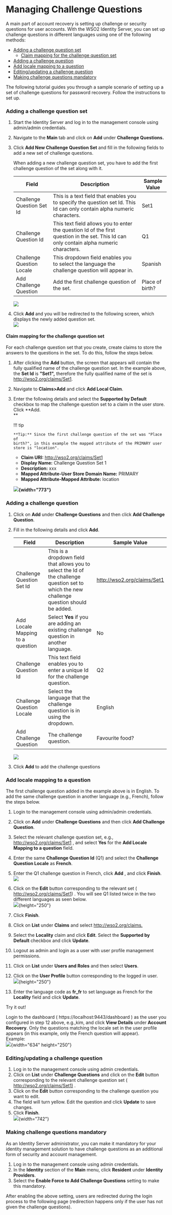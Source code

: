 # Managing Challenge Questions

A main part of account recovery is setting up challenge or security
questions for user accounts. With the WSO2 Identity Server, you can set
up challenge questions in different languages using one of the following
methods:

-   [Adding a challenge question
    set](#ManagingChallengeQuestions-Addingachallengequestionset)
    -   [Claim mapping for the challenge question
        set](#ManagingChallengeQuestions-Claimmappingforthechallengequestionset)
-   [Adding a challenge
    question](#ManagingChallengeQuestions-Addingachallengequestion)
-   [Add locale mapping to a
    question](#ManagingChallengeQuestions-Addlocalemappingtoaquestion)
-   [Editing/updating a challenge
    question](#ManagingChallengeQuestions-Editing/updatingachallengequestion)
-   [Making challenge questions
    mandatory](#ManagingChallengeQuestions-Makingchallengequestionsmandatory)

The following tutorial guides you through a sample scenario of setting
up a set of challenge questions for password recovery. Follow the
instructions to set up.

### Adding a challenge question set

1.  Start the Identity Server and log in to the management console using
    admin/admin credentials.
2.  Navigate to the **Main** tab and click on **Add** under **Challenge
    Questions.**
3.  Click **Add New Challenge Question Set** and fill in the following
    fields to add a new set of challenge questions.

    When adding a new challenge question set, you have to add the first
    challenge question of the set along with it.

    | Field                     | Description                                                                                                                              | Sample Value    |
    |---------------------------|------------------------------------------------------------------------------------------------------------------------------------------|-----------------|
    | Challenge Question Set Id | This is a text field that enables you to specify the question set Id. This Id can only contain alpha numeric characters.                 | Set1            |
    | Challenge Question Id     | This text field allows you to enter the question Id of the first question in the set. This Id can only contain alpha numeric characters. | Q1              |
    | Challenge Question Locale | This dropdown field enables you to select the language the challenge question will appear in.                                            | Spanish         |
    | Add Challenge Question    | Add the first challenge question of the set.                                                                                             | Place of birth? |

    ![](attachments/103330542/103330550.png)

4.  Click **Add** and you will be redirected to the following screen,
    which displays the newly added question set.  
    ![](attachments/103330542/103330549.png)

#### Claim mapping for the challenge question set

For each challenge question set that you create, create claims to store
the answers to the questions in the set. To do this, follow the steps
below.

1.  After clicking the **Add** button, the screen that appears will
    contain the fully qualified name of the challenge question set. In
    the example above, the **Set Id** is **"Set1",** therefore the fully
    qualified name of the set is http://wso2.org/claims/Set1.
2.  Navigate to **Claims\>Add** and click **Add Local Claim**.
3.  Enter the following details and select the **Supported by Default**
    checkbox to map the challenge question set to a claim in the user
    store. Click **Add.  
    **

    !!! tip
    
        **Tip:** Since the first challenge question of the set was "Place of
        birth?", in this example the mapped attribute of the PRIMARY user
        store is "location".
    

    -   **Claim URI:** http://wso2.org/claims/Set1
    -   **Display Name:** Challenge Question Set 1
    -   **Description:** xxx
    -   **Mapped Attribute-User Store Domain Name:** PRIMARY
    -   **Mapped Attribute-Mapped Attribute:** location

    **![](attachments/103330542/103330548.png){width="773"}**

### Adding a challenge question

1.  Click on **Add** under **Challenge Questions** and then click **Add
    Challenge Question**.
2.  Fill in the following details and click **Add**.

    | Field                            | Description                                                                                                                                  | Sample Value                |
    |----------------------------------|----------------------------------------------------------------------------------------------------------------------------------------------|-----------------------------|
    | Challenge Question Set Id        | This is a dropdown field that allows you to select the Id of the challenge question set to which the new challenge question should be added. | http://wso2.org/claims/Set1 |
    | Add Locale Mapping to a question | Select **Yes** if you are adding an existing challenge question in another language.                                                         | No                          |
    | Challenge Question Id            | This text field enables you to enter a unique Id for the challenge question.                                                                 | Q2                          |
    | Challenge Question Locale        | Select the language that the challenge question is in using the dropdown.                                                                    | English                     |
    | Add Challenge Question           | The challenge question.                                                                                                                      | Favourite food?             |

    ![](attachments/103330542/103330547.png)

3.  Click **Add** to add the challenge questions

### Add locale mapping to a question

The first challenge question added in the example above is in English.
To add the same challenge question in another language (e.g., French),
follow the steps below.

1.  Login to the management console using admin/admin credentials.
2.  Click on **Add** under **Challenge Questions** and then click **Add
    Challenge Question**.
3.  Select the relevant challenge question set, e.g.,
    http://wso2.org/claims/Set1 , and select **Yes** for the **Add
    Locale Mapping to a question** field.

4.  Enter the same **Challenge Question Id** (Q1) and select the
    **Challenge Question Locale** as **French**.
5.  Enter the Q1 challenge question in French, click **Add** , and click
    **Finish**.  
    ![](attachments/103330542/103330546.png)
6.  Click on the **Edit** button corresponding to the relevant set (
    http://wso2.org/claims/Set1) . You will see Q1 listed twice in the
    two different languages as seen below.  
    ![](attachments/103330542/103330545.png){height="250"}
7.  Click **Finish**.
8.  Click on **List** under **Claims** and select
    <http://wso2.org/claims.>
9.  Select the **Locality** claim and click **Edit**. Select the
    **Supported by Default** checkbox and click **Update**.
10. Logout as admin and login as a user with user profile management
    permissions.
11. Click on **List** under **Users and Roles** and then select
    **Users**.
12. Click on the **User Profile** button corresponding to the logged in
    user.  
    ![](attachments/103330542/103330543.png){height="250"}
13. Enter the language code as **fr\_fr** to set language as French for
    the **Locality** field and click **Update**.

Try it out!

Login to the dashboard ( https://localhost:9443/dashboard ) as the user
you configured in step 12 above, e.g.,kim, and click **View Details**
under **Account Recovery**. Only the questions matching the locale set
in the user profile appears (in this example, only the French question
will appear).  
Example:  
![](attachments/103330542/103330551.png){width="634" height="250"}

### Editing/updating a challenge question

1.  Log in to the management console using admin credentials.
2.  Click on **List** under **Challenge Questions** and click on the
    **Edit** button corresponding to the relevant challenge question set
    ( <http://wso2.org/claims/Set1)> .
3.  Click on the **Edit** button corresponding to the challenge question
    you want to edit.
4.  The field will turn yellow. Edit the question and click **Update**
    to save changes.
5.  Click **Finish**.  
    ![](attachments/103330542/103330544.png){width="742"}

### Making challenge questions mandatory

As an Identity Server administrator, you can make it mandatory for your
identity management solution to have challenge questions as an
additional form of security and account management.

1.  Log in to the management console using admin credentials.
2.  In the **Identity** section of the **Main** menu, click **Resident**
    under **Identity Providers**.
3.  Select the **Enable Force to Add Challenge Questions** setting to
    make this mandatory.

After enabling the above setting, users are redirected during the login
process to the following page (redirection happens only if the user has
not given the challenge questions).
